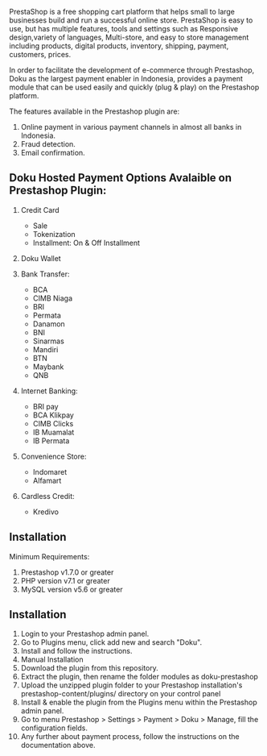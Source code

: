 PrestaShop is a free shopping cart platform that helps small to large businesses build and run a successful online store. PrestaShop is easy to use, but has multiple features, tools and settings such as Responsive design,variety of languages, Multi-store, and easy to store management including products, digital products, inventory, shipping, payment, customers, prices.

In order to facilitate the development of e-commerce through Prestashop, Doku as the largest payment enabler in Indonesia, provides a payment module that can be used easily and quickly (plug & play) on the Prestashop platform.

The features available in the Prestashop plugin are:

1. Online payment in various payment channels in almost all banks in Indonesia.
2. Fraud detection.
3. Email confirmation.

## Doku Hosted Payment Options Avalaible on Prestashop Plugin: ##

1. Credit Card
   - Sale
   - Tokenization
   - Installment: On & Off Installment
   
2. Doku Wallet

3. Bank Transfer:
   - BCA 
   - CIMB Niaga
   - BRI
   - Permata
   - Danamon
   - BNI
   - Sinarmas
   - Mandiri
   - BTN
   - Maybank
   - QNB
   
4. Internet Banking:
   - BRI pay
   - BCA Klikpay
   - CIMB Clicks
   - IB Muamalat
   - IB Permata
   
5. Convenience Store: 
   - Indomaret
   - Alfamart
   
6. Cardless Credit:
   - Kredivo
   
## Installation ##
Minimum Requirements: 
1. Prestashop v1.7.0 or greater
2. PHP version v7.1 or greater
3. MySQL version v5.6 or greater

## Installation ##
1. Login to your Prestashop admin panel.
2. Go to Plugins menu, click add new and search "Doku".
3. Install and follow the instructions.
4. Manual Installation
5. Download the plugin from this repository.
6. Extract the plugin, then rename the folder modules as doku-prestashop
7. Upload the unzipped plugin folder to your Prestashop installation's prestashop-content/plugins/ directory on your control panel
8. Install & enable the plugin from the Plugins menu within the Prestashop admin panel.
9. Go to menu Prestashop > Settings > Payment > Doku > Manage, fill the configuration fields.
10. Any further about payment process, follow the instructions on the documentation above.

